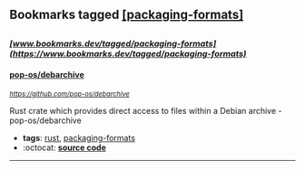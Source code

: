 ## Bookmarks tagged [[packaging-formats]](https://www.bookmarks.dev?q=[packaging-formats])

_<sup><sup>[www.bookmarks.dev/tagged/packaging-formats](https://www.bookmarks.dev/tagged/packaging-formats)</sup></sup>_
---
#### [pop-os/debarchive](https://github.com/pop-os/debarchive)
_<sup>https://github.com/pop-os/debarchive</sup>_

Rust crate which provides direct access to files within a Debian archive - pop-os/debarchive
* **tags**: [rust](../tagged/rust.md), [packaging-formats](../tagged/packaging-formats.md)
* :octocat: **[source code](https://github.com/pop-os/debarchive)**
---
